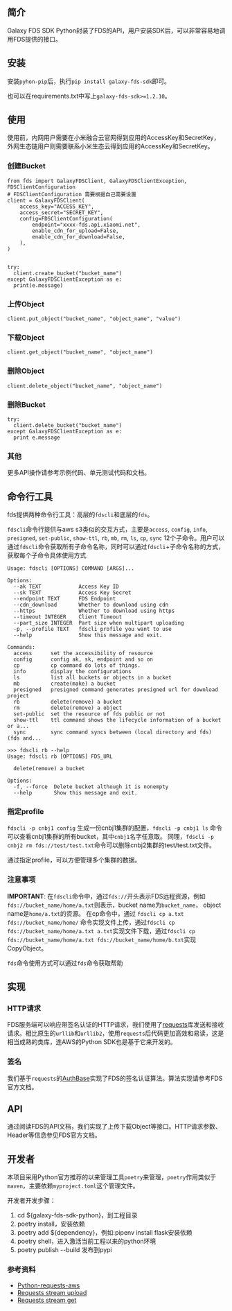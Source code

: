 
## 简介

Galaxy FDS SDK Python封装了FDS的API，用户安装SDK后，可以非常容易地调用FDS提供的接口。

## 安装

安装`pyhon-pip`后，执行`pip install galaxy-fds-sdk`即可。

也可以在requirements.txt中写上`galaxy-fds-sdk>=1.2.10`。

## 使用

使用前，内网用户需要在小米融合云官网得到应用的AccessKey和SecretKey，外网生态链用户则需要联系小米生态云得到应用的AccessKey和SecretKey。

### 创建Bucket

```
from fds import GalaxyFDSClient, GalaxyFDSClientException, FDSClientConfiguration
# FDSClientConfiguration 需要根据自己需要设置
client = GalaxyFDSClient(
    access_key="ACCESS_KEY",
    access_secret="SECRET_KEY",
    config=FDSClientConfiguration(
        endpoint="xxxx-fds.api.xiaomi.net",
        enable_cdn_for_upload=False,
        enable_cdn_for_download=False,
    ),
)


try:
  client.create_bucket("bucket_name")
except GalaxyFDSClientException as e:
  print(e.message)
```

### 上传Object

```
client.put_object("bucket_name", "object_name", "value")
```

### 下载Object

```
client.get_object("bucket_name", "object_name")
```

### 删除Object

```
client.delete_object("bucket_name", "object_name")
```

### 删除Bucket

```
try:
  client.delete_bucket("bucket_name")
except GalaxyFDSClientException as e:
  print e.message
```

### 其他

更多API操作请参考示例代码、单元测试代码和文档。

## 命令行工具
fds提供两种命令行工具：高层的`fdscli`和底层的`fds`。

`fdscli`命令行提供与aws s3类似的交互方式，主要是`access`, `config`, `info`, `presigned`, `set-public`, `show-ttl`, `rb`, `mb`, `rm`, `ls`, `cp`, `sync` 12个子命令。用户可以通过`fdscli`命令获取所有子命令名称，同时可以通过`fdscli`+子命令名称的方式，获取每个子命令具体使用方式.
```
Usage: fdscli [OPTIONS] COMMAND [ARGS]...

Options:
  --ak TEXT            Access Key ID
  --sk TEXT            Access Key Secret
  --endpoint TEXT      FDS Endpoint
  --cdn_download       Whether to download using cdn
  --https              Whether to download using https
  --timeout INTEGER    Client Timeout
  --part_size INTEGER  Part size when multipart uploading
  -p, --profile TEXT   fdscli profile you want to use
  --help               Show this message and exit.

Commands:
  access      set the accessibility of resource
  config      config ak, sk, endpoint and so on
  cp          cp command do lots of things.
  info        display the configurations
  ls          list all buckets or objects in a bucket
  mb          create(make) a bucket
  presigned   presigned command generates presigned url for download project
  rb          delete(remove) a bucket
  rm          delete(remove) a object
  set-public  set the resource of fds public or not
  show-ttl    ttl command shows the lifecycle information of a bucket or a...
  sync        sync command syncs between (local directory and fds) (fds and...
```

```
>>> fdscli rb --help                       
Usage: fdscli rb [OPTIONS] FDS_URL

  delete(remove) a bucket

Options:
  -f, --force  Delete bucket although it is nonempty
  --help       Show this message and exit.
```

### 指定profile
`fdscli -p cnbj1 config` 生成一份cnbj1集群的配置，`fdscli -p cnbj1 ls` 命令可以查看cnbj1集群的所有bucket，其中`cnbj1`名字任意取。
同理，`fdscli -p cnbj2 rm fds://test/test.txt`命令可以删除cnbj2集群的test/test.txt文件。

通过指定profile，可以方便管理多个集群的数据。

### 注意事项
**IMPORTANT**: 在`fdscli`命令中，通过`fds://`开头表示FDS远程资源，例如`fds://bucket_name/home/a.txt`则表示，bucket name为`bucket_name`， object name是`home/a.txt`的资源。
在cp命令中，通过 `fdscli cp a.txt fds://bucket_name/home/` 命令实现文件上传，通过`fdscli cp fds://bucket_name/home/a.txt a.txt`实现文件下载，通过`fdscli cp fds://bucket_name/home/a.txt fds://bucket_name/home/b.txt`实现CopyObject。

`fds`命令使用方式可以通过`fds`命令获取帮助

## 实现

### HTTP请求

FDS服务端可以响应带签名认证的HTTP请求，我们使用了[requests](https://github.com/kennethreitz/requests)库发送和接收请求。相比原生的`urllib`和`urllib2`，使用`requests`后代码更加高效和易读，这是相当成熟的类库，连AWS的Python SDK也是基于它来开发的。

### 签名

我们基于`requests`的[AuthBase](http://docs.python-requests.org/en/latest/user/authentication/)实现了FDS的签名认证算法。算法实现请参考FDS官方文档。

## API

通过阅读FDS的API文档，我们实现了上传下载Object等接口。HTTP请求参数、Header等信息参见FDS官方文档。

## 开发者
本项目采用Python官方推荐的以来管理工具`poetry`来管理，`poetry`作用类似于`maven`，主要依赖`myproject.toml`这个管理文件。

开发者开发步骤：
1. cd ${galaxy-fds-sdk-python}，到工程目录
2. poetry install，安装依赖
3. poetry add ${dependency}，例如:pipenv install flask安装依赖
4. poetry shell，进入激活当前工程以来的python环境
5. poetry publish --build 发布到pypi

### 参考资料

* [Python-requests-aws](https://github.com/tax/python-requests-aws)
* [Requests stream upload](http://docs.python-requests.org/en/latest/user/advanced/#streaming-requests)
* [Requests stream get](http://docs.python-requests.org/en/latest/api/#requests.Response.iter_lines)
